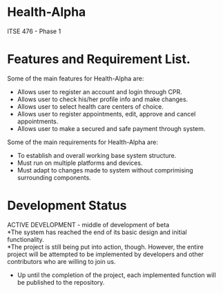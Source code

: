# Health-Alpha
ITSE 476 - Phase 1

# Features and Requirement List.

Some of the main features for Health-Alpha are:

* Allows user to register an account and login through CPR.
* Allows user to check his/her profile info and make changes.
* Allows user to select health care centers of choice.
* Allows user to register appointments, edit, approve and cancel appointments.
* Allows user to make a secured and safe payment through system.

Some of the main requirements for Health-Alpha are:

* To establish and overall working base system structure.
* Must run on multiple platforms and devices.
* Must adapt to changes made to system without comprimising surrounding components.

# Development Status
 ACTIVE DEVELOPMENT - middle of development of beta  <br>
*The system has reached the end of its basic design and initial functionality. <br>
*The project is still being put into action, though. However, the entire project will be attempted to be implemented by developers and other contributors who are willing to join us.  <br>
* Up until the completion of the project, each implemented function will be published to the repository. <br>
